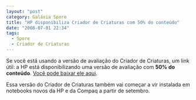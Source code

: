 ```yaml
---
layout: "post"
category: Galáxia Spore
title: "HP disponibiliza Criador de Criaturas com 50% do conteúdo"
date: "2008-07-01 22:34"
tags:
  - Spore
  - Criador de Criaturas
---
```

Se você está usando a versão de avaliação do Criador de Criaturas, um link útil: a HP está disponibilizando uma versão de avaliação com **50% do conteúdo**. [Você pode baixar ele aqui](http://h20435.www2.hp.com/spore/).

Essa versão do Criador de Criaturas também vai começar a vir instalada em notebooks novos da HP e da Compaq a partir de setembro.

